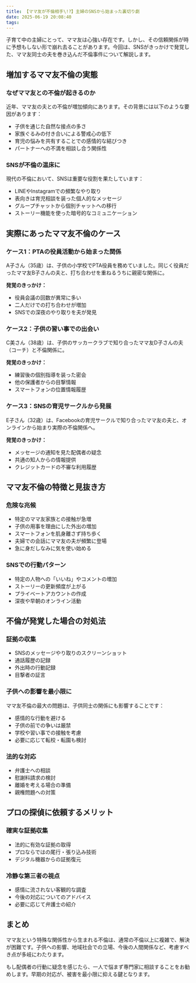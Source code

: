 ```yaml
---
title: 【ママ友が不倫相手\!?】主婦のSNSから始まった裏切り劇
date: 2025-06-19 20:08:40
tags:
---
```


子育て中の主婦にとって、ママ友は心強い存在です。しかし、その信頼関係が時に予想もしない形で崩れ去ることがあります。今回は、SNSがきっかけで発覚した、ママ友同士の夫を巻き込んだ不倫事件について解説します。

## 増加するママ友不倫の実態

### なぜママ友との不倫が起きるのか

近年、ママ友の夫との不倫が増加傾向にあります。その背景には以下のような要因があります：

- 子供を通じた自然な接点の多さ
- 家族ぐるみの付き合いによる警戒心の低下
- 育児の悩みを共有することでの感情的な結びつき
- パートナーへの不満を相談し合う関係性

### SNSが不倫の温床に

現代の不倫において、SNSは重要な役割を果たしています：

- LINEやInstagramでの頻繁なやり取り
- 表向きは育児相談を装った個人的なメッセージ
- グループチャットから個別チャットへの移行
- ストーリー機能を使った暗号的なコミュニケーション

## 実際にあったママ友不倫のケース

### ケース1：PTAの役員活動から始まった関係

A子さん（35歳）は、子供の小学校でPTA役員を務めていました。同じく役員だったママ友B子さんの夫と、打ち合わせを重ねるうちに親密な関係に。

**発覚のきっかけ：**
- 役員会議の回数が異常に多い
- 二人だけでの打ち合わせが増加
- SNSでの深夜のやり取りを夫が発見

### ケース2：子供の習い事での出会い

C美さん（38歳）は、子供のサッカークラブで知り合ったママ友D子さんの夫（コーチ）と不倫関係に。

**発覚のきっかけ：**
- 練習後の個別指導を装った密会
- 他の保護者からの目撃情報
- スマートフォンの位置情報履歴

### ケース3：SNSの育児サークルから発展

E子さん（32歳）は、Facebookの育児サークルで知り合ったママ友の夫と、オンラインから始まり実際の不倫関係へ。

**発覚のきっかけ：**
- メッセージの通知を見た配偶者の疑念
- 共通の知人からの情報提供
- クレジットカードの不審な利用履歴

## ママ友不倫の特徴と見抜き方

### 危険な兆候

- 特定のママ友家族との接触が急増
- 子供の用事を理由にした外出の増加
- スマートフォンを肌身離さず持ち歩く
- 夫婦での会話にママ友の夫が頻繁に登場
- 急に身だしなみに気を使い始める

### SNSでの行動パターン

- 特定の人物への「いいね」やコメントの増加
- ストーリーの更新頻度が上がる
- プライベートアカウントの作成
- 深夜や早朝のオンライン活動

## 不倫が発覚した場合の対処法

### 証拠の収集

- SNSのメッセージやり取りのスクリーンショット
- 通話履歴の記録
- 外出時の行動記録
- 目撃者の証言

### 子供への影響を最小限に

ママ友不倫の最大の問題は、子供同士の関係にも影響することです：

- 感情的な行動を避ける
- 子供の前での争いは厳禁
- 学校や習い事での接触を考慮
- 必要に応じて転校・転園も検討

### 法的な対応

- 弁護士への相談
- 慰謝料請求の検討
- 離婚を考える場合の準備
- 親権問題への対策

## プロの探偵に依頼するメリット

### 確実な証拠収集

- 法的に有効な証拠の取得
- プロならではの尾行・張り込み技術
- デジタル機器からの証拠復元

### 冷静な第三者の視点

- 感情に流されない客観的な調査
- 今後の対応についてのアドバイス
- 必要に応じて弁護士の紹介

## まとめ

ママ友という特殊な関係性から生まれる不倫は、通常の不倫以上に複雑で、解決が困難です。子供への影響、地域社会での立場、今後の人間関係など、考慮すべき点が多岐にわたります。

もし配偶者の行動に疑念を感じたら、一人で悩まず専門家に相談することをお勧めします。早期の対応が、被害を最小限に抑える鍵となります。
